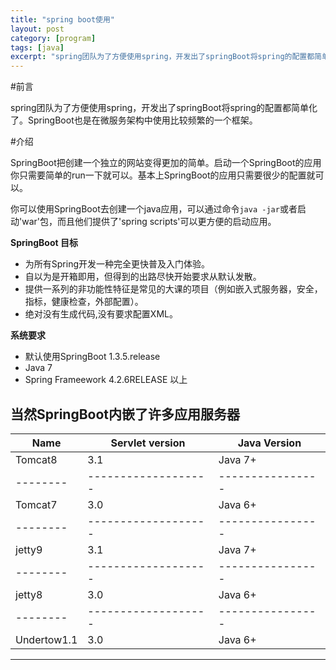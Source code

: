 ```yaml
---
title: "spring boot使用"
layout: post
category: [program]
tags: [java]
excerpt: "spring团队为了方便使用spring，开发出了springBoot将spring的配置都简单化了"
---
```


#前言

spring团队为了方便使用spring，开发出了springBoot将spring的配置都简单化了。SpringBoot也是在微服务架构中使用比较频繁的一个框架。


#介绍

SpringBoot把创建一个独立的网站变得更加的简单。启动一个SpringBoot的应用你只需要简单的run一下就可以。基本上SpringBoot的应用只需要很少的配置就可以。

你可以使用SpringBoot去创建一个java应用，可以通过命令`java -jar`或者启动'war'包，而且他们提供了'spring scripts'可以更方便的启动应用。

__SpringBoot 目标__

* 为所有Spring开发一种完全更快普及入门体验。
* 自以为是开箱即用，但得到的出路尽快开始要求从默认发散。
* 提供一系列的非功能性特征是常见的大课的项目（例如嵌入式服务器，安全，指标，健康检查，外部配置）。
* 绝对没有生成代码,没有要求配置XML。

__系统要求__

* 默认使用SpringBoot 1.3.5.release
* Java 7
* Spring Frameework 4.2.6RELEASE 以上

当然SpringBoot内嵌了许多应用服务器
-----------------------------------------------
|   Name |  Servlet version  |   Java Version |
|--------|-------------------|----------------|
| Tomcat8|      3.1          |   Java 7+      |
|--------|-------------------|----------------|
| Tomcat7|      3.0          |   Java 6+      |
|--------|-------------------|----------------|
| jetty9 |      3.1          |   Java 7+      |
|--------|-------------------|----------------|
| jetty8 |      3.0          |   Java 6+      |
|--------|-------------------|----------------|
|Undertow1.1  |      3.0     |   Java 6+      |
-----------------------------------------------
